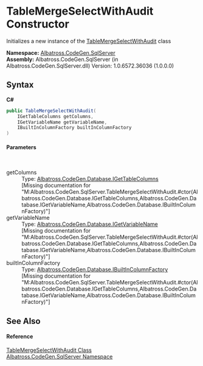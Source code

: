 # TableMergeSelectWithAudit Constructor 
 

Initializes a new instance of the <a href="899C388C.md">TableMergeSelectWithAudit</a> class

**Namespace:**&nbsp;<a href="9727DDEC.md">Albatross.CodeGen.SqlServer</a><br />**Assembly:**&nbsp;Albatross.CodeGen.SqlServer (in Albatross.CodeGen.SqlServer.dll) Version: 1.0.6572.36036 (1.0.0.0)

## Syntax

**C#**<br />
``` C#
public TableMergeSelectWithAudit(
	IGetTableColumns getColumns,
	IGetVariableName getVariableName,
	IBuiltInColumnFactory builtInColumnFactory
)
```


#### Parameters
&nbsp;<dl><dt>getColumns</dt><dd>Type: <a href="5B003BE5.md">Albatross.CodeGen.Database.IGetTableColumns</a><br />\[Missing <param name="getColumns"/> documentation for "M:Albatross.CodeGen.SqlServer.TableMergeSelectWithAudit.#ctor(Albatross.CodeGen.Database.IGetTableColumns,Albatross.CodeGen.Database.IGetVariableName,Albatross.CodeGen.Database.IBuiltInColumnFactory)"\]</dd><dt>getVariableName</dt><dd>Type: <a href="8022CD59.md">Albatross.CodeGen.Database.IGetVariableName</a><br />\[Missing <param name="getVariableName"/> documentation for "M:Albatross.CodeGen.SqlServer.TableMergeSelectWithAudit.#ctor(Albatross.CodeGen.Database.IGetTableColumns,Albatross.CodeGen.Database.IGetVariableName,Albatross.CodeGen.Database.IBuiltInColumnFactory)"\]</dd><dt>builtInColumnFactory</dt><dd>Type: <a href="DC9F5529.md">Albatross.CodeGen.Database.IBuiltInColumnFactory</a><br />\[Missing <param name="builtInColumnFactory"/> documentation for "M:Albatross.CodeGen.SqlServer.TableMergeSelectWithAudit.#ctor(Albatross.CodeGen.Database.IGetTableColumns,Albatross.CodeGen.Database.IGetVariableName,Albatross.CodeGen.Database.IBuiltInColumnFactory)"\]</dd></dl>

## See Also


#### Reference
<a href="899C388C.md">TableMergeSelectWithAudit Class</a><br /><a href="9727DDEC.md">Albatross.CodeGen.SqlServer Namespace</a><br />